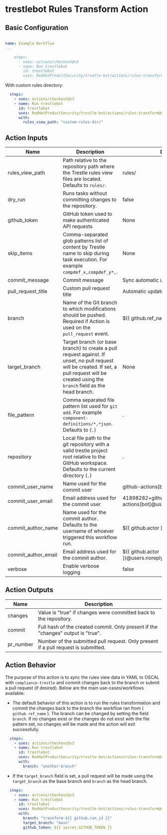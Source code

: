 # trestlebot Rules Transform Action

## Basic Configuration


```yaml

name: Example Workflow
...

    steps:
      - uses: actions/checkout@v3
      - name: Run trestlebot
        id: trestlebot
        uses: RedHatProductSecurity/trestle-bot/actions/rules-transform@main
```

With custom rules directory:
  
```yaml 
  steps:
    - uses: actions/checkout@v3
    - name: Run trestlebot
      id: trestlebot
      uses: RedHatProductSecurity/trestle-bot/actions/rules-transform@main
      with:
        rules_view_path: "custom-rules-dir/"
  ```

## Action Inputs

<!-- START_ACTION_INPUTS -->
| Name | Description | Default | Required |
| --- | --- | --- | --- |
| rules_view_path | Path relative to the repository path where the Trestle rules view files are located. Defaults to `rules/`. | rules/ | False |
| dry_run | Runs tasks without committing changes to the repository. | false | False |
| github_token | GitHub token used to make authenticated API requests | None | False |
| skip_items | Comma-separated glob patterns list of content by Trestle name to skip during task execution. For example `compdef_x,compdef_y*,`. | None | False |
| commit_message | Commit message | Sync automatic updates | False |
| pull_request_title | Custom pull request title | Automatic updates from trestlebot | False |
| branch | Name of the Git branch to which modifications should be pushed. Required if Action is used on the `pull_request` event. | ${{ github.ref_name }} | False |
| target_branch | Target branch (or base branch) to create a pull request against. If unset, no pull request will be created. If set, a pull request will be created using the `branch` field as the head branch. | None | False |
| file_pattern | Comma separated file pattern list used for `git add`. For example `component-definitions/*,*json`. Defaults to (`.`) | . | False |
| repository | Local file path to the git repository with a valid trestle project root relative to the GitHub workspace. Defaults to the current directory (`.`) | . | False |
| commit_user_name | Name used for the commit user | github-actions[bot] | False |
| commit_user_email | Email address used for the commit user | 41898282+github-actions[bot]@users.noreply.github.com | False |
| commit_author_name | Name used for the commit author. Defaults to the username of whoever triggered this workflow run. | ${{ github.actor }} | False |
| commit_author_email | Email address used for the commit author. | ${{ github.actor }}@users.noreply.github.com | False |
| verbose | Enable verbose logging | false | False |

<!-- END_ACTION_INPUTS -->

## Action Outputs

<!-- START_ACTION_OUTPUTS -->
| Name | Description |
| --- | --- |
| changes | Value is "true" if changes were committed back to the repository. |
| commit | Full hash of the created commit. Only present if the "changes" output is "true". |
| pr_number | Number of the submitted pull request. Only present if a pull request is submitted. |

<!-- END_ACTION_OUTPUTS -->

## Action Behavior

The purpose of this action is to sync the rules view data in YAML to OSCAL with `compliance-trestle` and commit changes back to the branch or submit a pull request (if desired). Below are the main use-cases/workflows available:

- The default behavior of this action is to run the rules transformation and commit the changes back to the branch the workflow ran from ( `github.ref_name` ). The branch can be changed by setting the field `branch`. If no changes exist or the changes do not exist with the file pattern set, no changes will be made and the action will exit successfully.

```yaml
  steps:
    - uses: actions/checkout@v3
    - name: Run trestlebot
      id: trestlebot
      uses: RedHatProductSecurity/trestle-bot/actions/rules-transform@main
      with:
        branch: "another-branch"
```

- If the `target_branch` field is set, a pull request will be made using the `target_branch` as the base branch and `branch` as the head branch.

```yaml
  steps:
    - uses: actions/checkout@v3
    - name: Run trestlebot
      id: trestlebot
      uses: RedHatProductSecurity/trestle-bot/actions/rules-transform@main
      with:
        branch: "transform-${{ github.run_id }}"
        target_branch: "main"
        github_token: ${{ secret.GITHUB_TOKEN }}
```